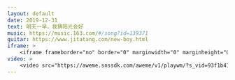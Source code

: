 ```yaml
---
layout: default
date: 2019-12-31
text: 明天一早，我猜阳光会好
music: https://music.163.com/#/song?id=139371
guitar: https://www.jitatang.com/new-boy.html
iframe: >
    <iframe frameborder="no" border="0" marginwidth="0" marginheight="0" width=330 height=86 src="//music.163.com/outchain/player?type=2&id=28996919&auto=1&height=66"></iframe>
video: >
    <video src="https://aweme.snssdk.com/aweme/v1/playwm/?s_vid=93f1b41336a8b7a442dbf1c29c6bbc569caaf5b37d881806e9093e45ce32d909bae15a33047abbc19c48aae2390665fa1c5f4ef7f7f6c2a08ba2b88ab4e89158&amp;line=0" poster="https://p1.pstatp.com/large/tos-cn-p-0015/4397ddca80d1461692f9b350eaaf1a25_1577806253.jpg" type="video/mp4" preload="auto" controls="controls" style="width: 100%;"></video>
---
```

